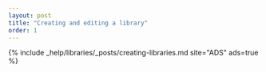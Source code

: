 ```yaml
---
layout: post
title: "Creating and editing a library"
order: 1
---
```


{% include _help/libraries/_posts/creating-libraries.md site="ADS" ads=true %}
